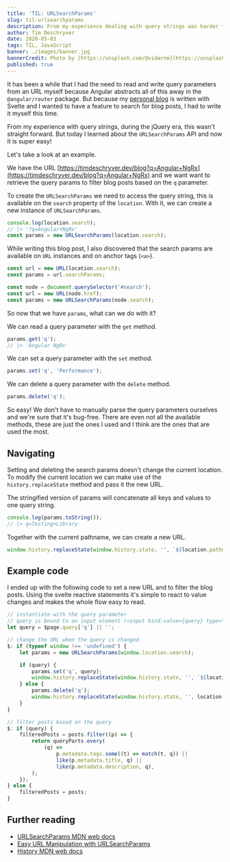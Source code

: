 ```yaml
---
title: 'TIL: URLSearchParams'
slug: til-urlsearchparams
description: From my experience dealing with query strings was harder than it should be. But with URLSearchParams and URL it's actually pretty easy to do!
author: Tim Deschryver
date: 2020-05-03
tags: TIL, JavaScript
banner: ./images/banner.jpg
bannerCredit: Photo by [https://unsplash.com/@vidarnm](https://unsplash.com/@vidarnm) on [Unsplash](https://unsplash.com)
published: true
---
```


It has been a while that I had the need to read and write query parameters from an URL myself because Angular abstracts all of this away in the `@angular/router` package. But because my [personal blog](/blog) is written with Svelte and I wanted to have a feature to search for blog posts, I had to write it myself this time.

From my experience with query strings, during the jQuery era, this wasn't straight forward.
But today I learned about the `URLSearchParams` API and now it is super easy!

Let's take a look at an example.

We have the URL [https://timdeschryver.dev/blog?q=Angular+NgRx](https://timdeschryver.dev/blog?q=Angular+NgRx) and we want want to retrieve the query params to filter blog posts based on the `q` parameter.

To create the `URLSearchParams` we need to access the query string, this is available on the `search` property of the `location`. With it, we can create a new instance of `URLSearchParams`.

```js
console.log(location.search);
// |> '?q=Angular+NgRx'
const params = new URLSearchParams(location.search);
```

While writing this blog post, I also discovered that the search params are available on `URL` instances and on anchor tags (`<a>`).

```js
const url = new URL(location.search);
const params = url.searchParams;

const node = document.querySelector('#search');
const url = new URL(node.href);
const params = new URLSearchParams(node.search);
```

So now that we have `params`, what can we do with it?

We can read a query parameter with the `get` method.

```js
params.get('q');
// |> 'Angular NgRx'
```

We can set a query parameter with the `set` method.

```js
params.set('q', 'Performance');
```

We can delete a query parameter with the `delete` method.

```js
params.delete('q');
```

So easy!
We don't have to manually parse the query parameters ourselves and we're sure that it's bug-free.
There are even not all the available methods, these are just the ones I used and I think are the ones that are used the most.

## Navigating

Setting and deleting the search params doesn't change the current location.
To modify the current location we can make use of the `history.replaceState` method and pass it the new URL.

The stringified version of params will concatenate all keys and values to one query string.

```js
console.log(params.toString());
// |> q=Testing+Library
```

Together with the current pathname, we can create a new URL.

```js
window.history.replaceState(window.history.state, '', `${location.pathname}?${params}`);
```

## Example code

I ended up with the following code to set a new URL and to filter the blog posts.
Using the svelte reactive statements it's simple to react to value changes and makes the whole flow easy to read.

```js
// instantiate with the query parameter
// query is bound to an input element (<input bind:value={query} type="search"  />)
let query = $page.query['q'] || '';

// change the URL when the query is changed
$: if (typeof window !== 'undefined') {
	let params = new URLSearchParams(window.location.search);

	if (query) {
		params.set('q', query);
		window.history.replaceState(window.history.state, '', `${location.pathname}?${params}`);
	} else {
		params.delete('q');
		window.history.replaceState(window.history.state, '', location.pathname);
	}
}

// filter posts based on the query
$: if (query) {
	filteredPosts = posts.filter((p) => {
		return queryParts.every(
			(q) =>
				p.metadata.tags.some((t) => match(t, q)) ||
				like(p.metadata.title, q) ||
				like(p.metadata.description, q),
		);
	});
} else {
	filteredPosts = posts;
}
```

## Further reading

- [URLSearchParams MDN web docs](https://developer.mozilla.org/en-US/docs/Web/API/URLSearchParams)
- [Easy URL Manipulation with URLSearchParams](https://developers.google.com/web/updates/2016/01/urlsearchparams)
- [History MDN web docs](https://developer.mozilla.org/en-US/docs/Web/API/History)
